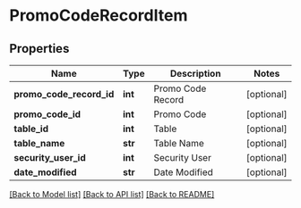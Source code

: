 # PromoCodeRecordItem

## Properties
Name | Type | Description | Notes
------------ | ------------- | ------------- | -------------
**promo_code_record_id** | **int** | Promo Code Record | [optional] 
**promo_code_id** | **int** | Promo Code | [optional] 
**table_id** | **int** | Table | [optional] 
**table_name** | **str** | Table Name | [optional] 
**security_user_id** | **int** | Security User | [optional] 
**date_modified** | **str** | Date Modified | [optional] 

[[Back to Model list]](../README.md#documentation-for-models) [[Back to API list]](../README.md#documentation-for-api-endpoints) [[Back to README]](../README.md)


